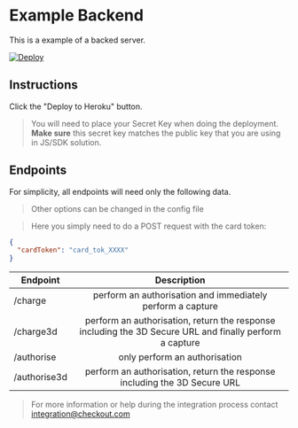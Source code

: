 # Example Backend

This is a example of a backed server.

[![Deploy](https://www.herokucdn.com/deploy/button.svg)](https://heroku.com/deploy)

## Instructions

Click the "Deploy to Heroku" button.


> You will need to place your Secret Key when doing the deployment. **Make sure** this secret key matches the public key that you are using in JS/SDK solution.

## Endpoints
For simplicity, all endpoints will need only the following data.

> Other options can be changed in the config file 

> Here you simply need to do a POST request with the card token:

```json
{
  "cardToken": "card_tok_XXXX"
}
```

| Endpoint      | Description   |
| ------------- |:-------------:|
| /charge      | perform an authorisation and immediately perform a capture |
| /charge3d    | perform an authorisation, return the response including the 3D Secure URL and finally perform a capture |
| /authorise   | only perform an authorisation |
| /authorise3d | perform an authorisation, return the response including the 3D Secure URL |


> For more information or help during the integration process contact integration@checkout.com